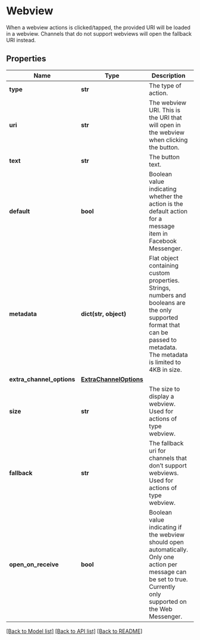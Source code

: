 # Webview

When a webview actions is clicked/tapped, the provided URI will be loaded in a webview. Channels that do not support webviews will open the fallback URI instead.
## Properties
Name | Type | Description | Notes
------------ | ------------- | ------------- | -------------
**type** | **str** | The type of action. | 
**uri** | **str** | The webview URI. This is the URI that will open in the webview when clicking the button. | 
**text** | **str** | The button text. | 
**default** | **bool** | Boolean value indicating whether the action is the default action for a message item in Facebook Messenger. | [optional] 
**metadata** | **dict(str, object)** | Flat object containing custom properties. Strings, numbers and booleans  are the only supported format that can be passed to metadata. The metadata is limited to 4KB in size.  | [optional] 
**extra_channel_options** | [**ExtraChannelOptions**](ExtraChannelOptions.md) |  | [optional] 
**size** | **str** | The size to display a webview. Used for actions of type webview. | [optional] 
**fallback** | **str** | The fallback uri for channels that don’t support webviews. Used for actions of type webview. | 
**open_on_receive** | **bool** | Boolean value indicating if the webview should open automatically. Only one action per message can be set to true. Currently only supported on the Web Messenger. | [optional] 

[[Back to Model list]](../README.md#documentation-for-models) [[Back to API list]](../README.md#documentation-for-api-endpoints) [[Back to README]](../README.md)


